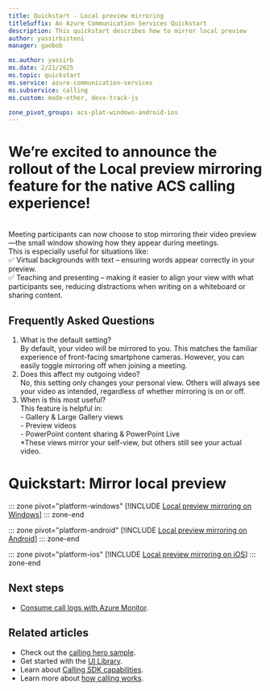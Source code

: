 ```yaml
---
title: Quickstart - Local preview mirroring
titleSuffix: An Azure Communication Services Quickstart
description: This quickstart describes how to mirror local preview
author: yassirbisteni
manager: gaobob

ms.author: yassirb
ms.date: 2/21/2025
ms.topic: quickstart
ms.service: azure-communication-services
ms.subservice: calling
ms.custom: mode-other, devx-track-js

zone_pivot_groups: acs-plat-windows-android-ios
---
```

# We’re excited to announce the rollout of the Local preview mirroring feature for the native ACS calling experience! 
<br/>Meeting participants can now choose to stop mirroring their video preview—the small window showing how they appear during meetings.
<br/>This is especially useful for situations like:
<br/>✅ Virtual backgrounds with text – ensuring words appear correctly in your preview.
<br/>✅ Teaching and presenting – making it easier to align your view with what participants see, reducing distractions when writing on a whiteboard or sharing content.
 
## Frequently Asked Questions
1. What is the default setting?
   <br/> By default, your video will be mirrored to you. This matches the familiar experience of front-facing smartphone cameras. However, you can easily toggle mirroring off when joining a meeting.
2. Does this affect my outgoing video?
   <br/> No, this setting only changes your personal view. Others will always see your video as intended, regardless of whether mirroring is on or off.
4. When is this most useful?
   <br/>  This feature is helpful in:
    <br/>  - Gallery & Large Gallery views
    <br/>  - Preview videos
    <br/>  - PowerPoint content sharing & PowerPoint Live
    <br/>  *These views mirror your self-view, but others still see your actual video.
# Quickstart: Mirror local preview

::: zone pivot="platform-windows"
[!INCLUDE [Local preview mirroring on Windows](./includes/local-preview-mirroring/local-preview-mirroring-windows.md)]
::: zone-end

::: zone pivot="platform-android"
[!INCLUDE [Local preview mirroring on Android](./includes/local-preview-mirroring/local-preview-mirroring-android.md)]
::: zone-end

::: zone pivot="platform-ios"
[!INCLUDE [Local preview mirroring on iOS](./includes/local-preview-mirroring/local-preview-mirroring-ios.md)]
::: zone-end

## Next steps

- [Consume call logs with Azure Monitor](../../concepts/analytics/logs/voice-and-video-logs.md).

## Related articles

- Check out the [calling hero sample](../../samples/calling-hero-sample.md).
- Get started with the [UI Library](../../concepts/ui-library/ui-library-overview.md).
- Learn about [Calling SDK capabilities](./getting-started-with-calling.md?pivots=platform-web).
- Learn more about [how calling works](../../concepts/voice-video-calling/about-call-types.md).
